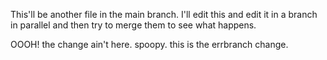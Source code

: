 This'll be another file in the main branch. I'll edit this and edit it in a branch in parallel and then try to merge them to see what happens. 

OOOH! the change ain't here. spoopy. this is the errbranch change. 